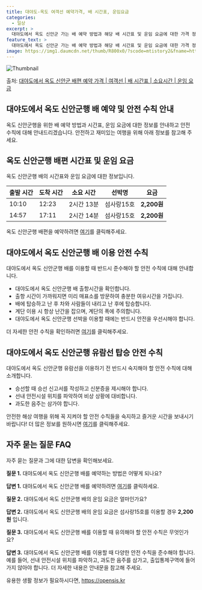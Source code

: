 ```yaml
---
title: 대야도-옥도 여객선 예약가격, 배 시간표, 운임요금
categories:
  - 일상
excerpt: >
  대야도에서 옥도 신안군 가는 배 예약 방법과 해당 배 시간표 및 운임 요금에 대한 가격 정보를 안내 드리겠습니다. 안전하고 재밋는 옥도 신안군행 여행을 위해 아래 정보 참고하시기 바랍니다. 옥도 신안군행 배편 예약하기 👈 클릭대야도에서 옥도 신안군행 배 시간표출발 시간도착 시간소요 시간선박명요금10:1012:232시간 13분섬사랑15호2,200원14:5717:112시간 14분섬사랑15호2,200원옥도 신안군행 배편 예약하기 👈 클릭대야도에서 옥도 신안군행 여객선 탑승 시 이용수칙대야도에서 옥도 신안군행 배를 이용할 때 반드시 준수해야 할 안전 수칙들에 대해 알아봅시다. 중요한 내용: 1) 대야도에서 옥도 신안군행 배 출항시간을 확인합니다. 2) 출항 시간이 가까워지면 미리 매표소를 방문하여 충분한 여유시..
feature_text: >
  대야도에서 옥도 신안군 가는 배 예약 방법과 해당 배 시간표 및 운임 요금에 대한 가격 정보를 안내 드리겠습니다. 안전하고 재밋는 옥도 신안군행 여행을 위해 아래 정보 참고하시기 바랍니다. 옥도 신안군행 배편 예약하기 👈 클릭대야도에서 옥도 신안군행 배 시간표출발 시간도착 시간소요 시간선박명요금10:1012:232시간 13분섬사랑15호2,200원14:5717:112시간 14분섬사랑15호2,200원옥도 신안군행 배편 예약하기 👈 클릭대야도에서 옥도 신안군행 여객선 탑승 시 이용수칙대야도에서 옥도 신안군행 배를 이용할 때 반드시 준수해야 할 안전 수칙들에 대해 알아봅시다. 중요한 내용: 1) 대야도에서 옥도 신안군행 배 출항시간을 확인합니다. 2) 출항 시간이 가까워지면 미리 매표소를 방문하여 충분한 여유시..
image: https://img1.daumcdn.net/thumb/R800x0/?scode=mtistory2&fname=https%3A%2F%2Fblog.kakaocdn.net%2Fdn%2FpL70j%2FbtsHBBd4wEf%2FlwJumjkVkK3hZHmS1sSL8k%2Fimg.webp
---
```


![Thumbnail](https://img1.daumcdn.net/thumb/R800x0/?scode=mtistory2&fname=https%3A%2F%2Fblog.kakaocdn.net%2Fdn%2FpL70j%2FbtsHBBd4wEf%2FlwJumjkVkK3hZHmS1sSL8k%2Fimg.webp)

<p>출처: <a href="https://opensis.kr/entry/%EB%8C%80%EC%95%BC%EB%8F%84%EC%97%90%EC%84%9C-%EC%98%A5%EB%8F%84-%EC%8B%A0%EC%95%88%EA%B5%B0-%EB%B0%B0%ED%8E%B8-%EC%98%88%EC%95%BD-%EA%B0%80%EA%B2%A9-%EC%97%AC%EA%B0%9D%EC%84%A0-%EB%B0%B0-%EC%8B%9C%EA%B0%84%ED%91%9C-%EC%86%8C%EC%9A%94%EC%8B%9C%EA%B0%84-%EC%9A%B4%EC%9E%84-%EC%9A%94%EA%B8%88" rel="dofollow">대야도에서 옥도 신안군 배편 예약 가격 | 여객선 | 배 시간표 | 소요시간 | 운임 요금</a> </p>

## 대야도에서 옥도 신안군행 배 예약 및 안전 수칙 안내

옥도 신안군행을 위한 배 예약 방법과 시간표, 운임 요금에 대한 정보를 안내하고 안전 수칙에 대해 안내드리겠습니다. 안전하고 재미있는 여행을
위해 아래 정보를 참고해 주세요.

## 옥도 신안군행 배편 시간표 및 운임 요금

옥도 신안군행 배의 시간표와 운임 요금에 대한 정보입니다.

출발 시간 | 도착 시간 | 소요 시간 | 선박명 | 요금  
---|---|---|---|---  
10:10 | 12:23 | 2시간 13분 | 섬사랑15호 | **2,200원**  
14:57 | 17:11 | 2시간 14분 | 섬사랑15호 | **2,200원**  
  
옥도 신안군행 배편을 예약하려면 [여기](옥도_신안군행_배편_예약_링크)를 클릭해주세요.

## 대야도에서 옥도 신안군행 배 이용 안전 수칙

대야도에서 옥도 신안군행 배를 이용할 때 반드시 준수해야 할 안전 수칙에 대해 안내합니다.

  * 대야도에서 옥도 신안군행 배 출항시간을 확인합니다.
  * 출항 시간이 가까워지면 미리 매표소를 방문하여 충분한 여유시간을 가집니다.
  * 배에 탑승하고 난 후 차와 사람들이 내리고 난 후에 탑승합니다.
  * 계단 이용 시 항상 난간을 잡으며, 계단의 폭에 주의합니다.
  * 대야도에서 옥도 신안군행 선박을 이용할 때에는 반드시 안전을 우선시해야 합니다.

더 자세한 안전 수칙을 확인하려면 [여기](대야도_옥도_신안군행_배_안전_수칙_링크)를 클릭해주세요.

## 대야도에서 옥도 신안군행 유람선 탑승 안전 수칙

대야도에서 옥도 신안군행 유람선을 이용하기 전 반드시 숙지해야 할 안전 수칙에 대해 소개합니다.

  * 승선할 때 승선 신고서를 작성하고 신분증을 제시해야 합니다.
  * 선내 안전시설 위치를 파악하여 비상 상황에 대비합니다.
  * 과도한 음주는 삼가야 합니다.

안전한 해상 여행을 위해 꼭 지켜야 할 안전 수칙들을 숙지하고 즐거운 시간을 보내시기 바랍니다! 더 많은 정보를 원하시면
[여기](대야도_옥도_신안군행_유람선_안전_수칙_링크)를 클릭해주세요.

## 자주 묻는 질문 FAQ

자주 묻는 질문과 그에 대한 답변을 확인해보세요.

**질문 1.** 대야도에서 옥도 신안군행 배를 예약하는 방법은 어떻게 되나요?

**답변 1.** 대야도에서 옥도 신안군행 배를 예약하려면 [여기](옥도_신안군행_배편_예약_링크)를 클릭하세요.

**질문 2.** 대야도에서 옥도 신안군행 배의 운임 요금은 얼마인가요?

**답변 2.** 대야도에서 옥도 신안군행 배의 운임 요금은 섬사랑15호를 이용할 경우 **2,200원** 입니다.

**질문 3.** 대야도에서 옥도 신안군행 배를 이용할 때 유의해야 할 안전 수칙은 무엇인가요?

**답변 3.** 대야도에서 옥도 신안군행 배를 이용할 때 다양한 안전 수칙을 준수해야 합니다. 예를 들어, 선내 안전시설 위치를 파악하고,
과도한 음주를 삼가고, 출입통제구역에 들어가지 않아야 합니다. 더 자세한 내용은 안내문을 참고해 주세요.

 

유용한 생활 정보가 필요하시다면, <a href="https://opensis.kr" rel="dofollow">https://opensis.kr</a>


